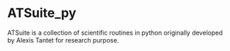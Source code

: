 # ATSuite_py
ATSuite is a collection of scientific routines in python originally developed by Alexis Tantet for research purpose.

